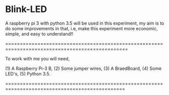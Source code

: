 # Blink-LED

A raspberry pi 3 with python 3.5 will be used in this experiment, my aim is to do some improvements in that,
i.e, make this experiment more economic, simple, and easy to understand!!

================================================================================================

To work with me you will need,

(1) A Raspberry Pi-3 B,
(2) Some jumper wires,
(3) A BraedBoard,
(4) Some LED's,
(5) Python 3.5.

===============================================================================================
